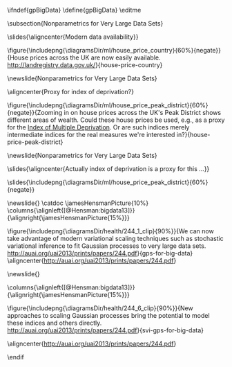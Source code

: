 \ifndef{gpBigData}
\define{gpBigData}
\editme

\subsection{Nonparametrics for Very Large Data Sets}

\slides{\aligncenter{Modern data availability}}

\figure{\includepng{\diagramsDir/ml/house_price_country}{60%}{negate}}{House prices across the UK are now easily available. <http://landregistry.data.gov.uk/>}{house-price-country}

\newslide{Nonparametrics for Very Large Data Sets}

\aligncenter{Proxy for index of deprivation?}

\figure{\includepng{\diagramsDir/ml/house_price_peak_district}{60%}{negate}}{Zooming in on house prices across the UK's Peak District shows different areas of wealth. Could these house prices be used, e.g.,  as a proxy for the [Index of Multiple Deprivation](https://en.wikipedia.org/wiki/Multiple_deprivation_index). Or are such indices merely intermediate indices for the real measures we're interested in?}{house-price-peak-district}

\newslide{Nonparametrics for Very Large Data Sets}

\slides{\aligncenter{Actually index of deprivation is a proxy for this ...}}

\slides{\includepng{\diagramsDir/ml/house_price_peak_district}{60%}{negate}}

\newslide{}
\catdoc
\jamesHensmanPicture{10%}
\columns{\alignleft{[@Hensman:bigdata13]}}{\alignright{\jamesHensmanPicture{15%}}}

\figure{\includepng{\diagramsDir/health/244_1_clip}{90%}}{We can now take advantage of modern variational scaling techniques such as stochastic variational inference to fit Gaussian processes to very large data sets. <http://auai.org/uai2013/prints/papers/244.pdf>}{gps-for-big-data}
\aligncenter{<http://auai.org/uai2013/prints/papers/244.pdf>}

\newslide{}

\columns{\alignleft{[@Hensman:bigdata13]}}{\alignright{\jamesHensmanPicture{15%}}}

\figure{\includepng{\diagramsDir/health/244_6_clip}{90%}}{New approaches to scaling Gaussian processes bring the potential to model these indices and others directly. <http://auai.org/uai2013/prints/papers/244.pdf>}{svi-gps-for-big-data}

\aligncenter{<http://auai.org/uai2013/prints/papers/244.pdf>}

\endif
